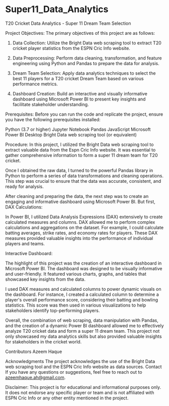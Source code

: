 # Super11_Data_Analytics
T20 Cricket Data Analytics - Super 11 Dream Team Selection

Project Objectives:
The primary objectives of this project are as follows:

1. Data Collection: Utilize the Bright Data web scraping tool to extract T20 cricket player statistics from the ESPN Cric Info website.

2. Data Preprocessing: Perform data cleaning, transformation, and feature engineering using Python and Pandas to prepare the data for analysis.

3. Dream Team Selection: Apply data analytics techniques to select the best 11 players for a T20 cricket Dream Team based on various performance metrics.

4. Dashboard Creation: Build an interactive and visually informative dashboard using Microsoft Power BI to present key insights and facilitate stakeholder understanding.


Prerequisites:
Before you can run the code and replicate the project, ensure you have the following prerequisites installed:

Python (3.7 or higher)
Jupyter Notebook
Pandas
JavaScript
Microsoft Power BI Desktop
Bright Data web scraping tool (or equivalent)



Procedure:
In this project, I utilized the Bright Data web scraping tool to extract valuable data from the Espn Cric Info website. It was essential to gather comprehensive information to form a super 11 dream team for T20 cricket.

Once I obtained the raw data, I turned to the powerful Pandas library in Python to perform a series of data transformations and cleaning operations. This step was crucial to ensure that the data was accurate, consistent, and ready for analysis.

After cleaning and preparing the data, the next step was to create an engaging and informative dashboard using Microsoft Power BI. But first, DAX Calculations:

In Power BI, I utilized Data Analysis Expressions (DAX) extensively to create calculated measures and columns. DAX allowed me to perform complex calculations and aggregations on the dataset. For example, I could calculate batting averages, strike rates, and economy rates for players. These DAX measures provided valuable insights into the performance of individual players and teams.

Interactive Dashboard:

The highlight of this project was the creation of an interactive dashboard in Microsoft Power BI. The dashboard was designed to be visually informative and user-friendly. It featured various charts, graphs, and tables that showcased key insights from the data.

I used DAX measures and calculated columns to power dynamic visuals on the dashboard. For instance, I created a calculated column to determine a player's overall performance score, considering their batting and bowling statistics. This score was then used in various visualizations to help stakeholders identify top-performing players.

Overall, the combination of web scraping, data manipulation with Pandas, and the creation of a dynamic Power BI dashboard allowed me to effectively analyze T20 cricket data and form a super 11 dream team. This project not only showcased my data analytics skills but also provided valuable insights for stakeholders in the cricket world.


Contributors
Azeem Haque


Acknowledgments
The project acknowledges the use of the Bright Data web scraping tool and the ESPN Cric Info website as data sources.
Contact
If you have any questions or suggestions, feel free to reach out to azeemhaque.ah@gmail.com.


Disclaimer: This project is for educational and informational purposes only. It does not endorse any specific player or team and is not affiliated with ESPN Cric Info or any other entity mentioned in the project.








